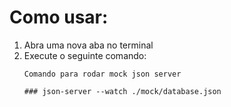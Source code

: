 # Como usar:

1. Abra uma nova aba no terminal
2. Execute o seguinte comando:
    ````
    Comando para rodar mock json server

    ### json-server --watch ./mock/database.json 

